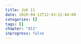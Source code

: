 ```yaml
---
title: Job 11
date: 2020-04-12T12:43:12-04:00
categories: []
tags: []
chapter: "011"
inprogress: false
---
```


